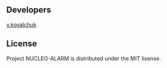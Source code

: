  ## Developers
 
[y.kovalchuk](https://github.com/job-space)

## License

Project NUCLEO-ALARM is distributed under the MIT lisense.
